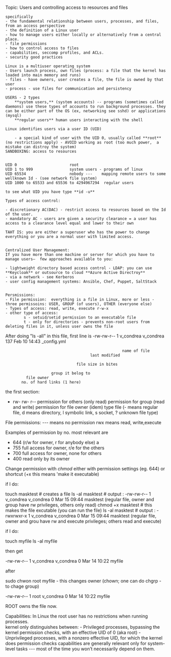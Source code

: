 Topic: Users and controlling access to resources and files


    specifically
    - the fundamental relationship between users, processes, and files, from an access perspective
    - the definition of a Linux user 
    - how to manage users either locally or alternatively from a central place.
    - file permissions
    - how to control access to files
    - capabilities, seccomp profiles, and ACLs.
    - security good practices

    Linux is a multiuser operating system 
    - Users launch process, own files (process: a file that the kernel has loaded into main memory and runs)
    - files - have owners, user creates a file, the file is owned by that user
    - process - use files for communication and persistency 

    USERS - 2 types
        **system users,** (system accounts) -- programs (sometimes called daemons) use these types of accounts to run background processes. they can be either part of the OS (ex, networking see sshd) or applications (mysql)
        **regular users** human users interacting with the shell

    Linux identifies users via a user ID (UID)

        - a special kind of user with the UID 0, usually called **root** (no restrictions apply) - AVOID working as root (too much power,  a mistake can distroy the system)
    SANDBOXING: access to resources


    UID 0                       root
    UID 1 to 999                system users - programs of linux
    UID 65534                   nobody ---    mapping remote users to some wellknown Id - (see network file system)
    UID 1000 to 65533 and 65536 to 4294967294  regular users

    to see what UID you have type **id -u**

    Types of access control: 

    - discretionary AC(DAC) - restrict access to resources based on the Id of the user. 
    - mandatory AC - users are given a security clearance = a user has access to a clearance level equal and lower to their own

    TAHT IS: you are either a superuser who has the power to change everything or you are a normal user with limited access.


    Centralized User Management:
    If you have more than one machine or server for which you have to manage users—  few approaches available to you:

    - lightweight directory based access control - LDAP: you can use **Keycloak** or outsource to cloud **Azure Active Directroy**
    - via a network - see Kerberos
    - user config management systems: Ansible, Chef, Puppet, SaltStack


    Persmissions: 
    - File permission:  everything is a file in Linux, more or less - three permissoins: USER, GROUP (of users), OTHER (everyone else)
    - Types of access: read, write, execute r-w-x
    - other type of access: 
            s - setuid/setid permission to an executable file
            t - only for directories - prevents non-root users from deleting files in it, unless user owns the file

After doing "ls -all" in this file, first line is
-rw-rw-r-- 1 v_condrea v_condrea    137 Feb 10 14:43  _config.yml 

                                                       name of file
                                         last modified

                                   file size in bites

                        group it belog to
             file owner
           no. of hard links (1 here)

the first section: 
-   rw-    rw-   r-- 
                permission for others (only read)
           permission for group (read and write)
    permission for file owner (idem)
type file (- means regular file, d means directory, l symbolic link, s socket, ? unknown file type)
 
 File permissions: 
 --- means no permission
 rwx means read, write,execute
 
 Examples of permission by no. most relevant are 
 - 644 (r/w for owner, r for anybody else) a
 - 755 full access for owner, r/e for the others
 - 700 full access for owner, none for others
 - 400 read only by its owner

 Change permission with *chmod* either with permission settings (eg. 644) or shortcut (+x this means 'make it executable)


if I do:

touch masktest # creates a file
ls -al masktest # output : -rw-rw-r-- 1 v_condrea v_condrea 0 Mar 15 09:44 masktest (regular file, owner and group have rw privileges, others only read)
chmod +x masktest # this makes the file excutable (you can run the file)
ls -al masktest # output : -rwxrwxr-x 1 v_condrea v_condrea 0 Mar 15 09:44 masktest (regular file, owner and grou have rw and execute privileges; others read and execute)

if I do:

touch myfile
ls -al myfile

then get

-rw-rw-r-- 1 v_condrea v_condrea 0 Mar 14 10:22 myfile

after 

sudo chwon root myfile - this changes owner (chown; one can do chgrp - to chage group)

-rw-rw-r-- 1 root v_condrea 0 Mar 14 10:22 myfile

ROOT owns the file now.
                


Capabilities:
In Linux  the root user has no restrictions when running processes.  
kernel only distinguishes between:
    -   Privileged processes, bypassing the kernel permission checks, with an effective UID of 0 (aka root)
    -   Unprivileged processes, with a nonzero effective UID, for which the kernel does permission checks
    capabilities are generally relevant only for system-level tasks --- most of the time you won’t necessarily depend on them.